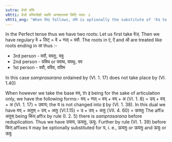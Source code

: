 ```yaml
---
sutra: वेञो वयिः
vRtti: वेञो वयिरादेशो भवति अन्यतरस्यां लिटि परतः ॥
vRtti_eng: "When लिट् follows, वयि is optionally the substitute of 'वेञ् to weave.'"
---
```

In the Perfect tense thus we have two roots: Let us first take वेञ्. Then we have regulary वे + लिट् = वे + णल् = ववौ. The roots in ए, ऐ and ओ are treated like roots ending in आ thus :-

- 3rd person - ववौ, ववतुः, ववुः
- 2nd person - वविथ or ववाथ, ववथुः, वव
- 1st person - ववौ, वविव, वविम  

In this case _samprasarana_ ordained by (VI. 1. 17) does not take place by (VI. 1.40)

When however we take the base वय्, th इ being for the sake of articulation only, we have the following forms:- वय् + णल् = वय् + वय् + अ (VI. 1. 8) = उय् + वय् + अ (VI. 1. 17) = उवाय; the य is not changed into इ by (VI. 1. 38). In this dual we have वय् + अतुस् = उय् + अतुः (VI.1.15) = उ + उय् + अतुः (VII. 4. 60) = ऊयतुः The affix अतुस् being कित् affix by rule (I. 2. 5) there is _samprasarana_ before reduplication. Thus we have उयाय, ऊयतुः, ऊयुः. Further by rule (VI. 1. 39) before कित् affixes व may be optionally substituted for य, i. e., ऊयतुः or ऊवतुः and ऊयुः or ऊवुः

